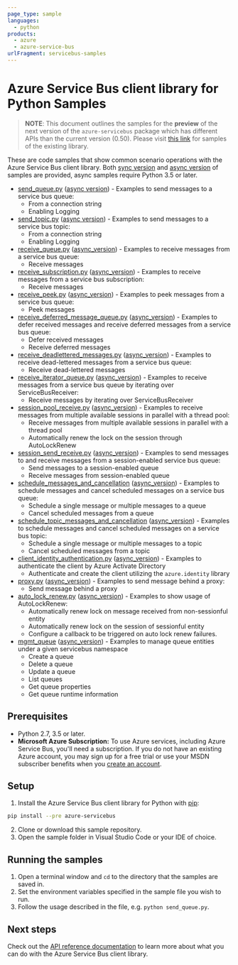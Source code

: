 ```yaml
---
page_type: sample
languages:
  - python
products:
  - azure
  - azure-service-bus
urlFragment: servicebus-samples
---
```


# Azure Service Bus client library for Python Samples

> **NOTE**: This document outlines the samples for the **preview** of the next version of the `azure-servicebus` package
> which has different APIs than the current version (0.50). Please visit [this link](https://github.com/Azure/azure-sdk-for-python/tree/servicebus_v0.50.3/sdk/servicebus/azure-servicebus/samples) for samples of the existing library.

These are code samples that show common scenario operations with the Azure Service Bus client library.
Both [sync version](./sync_samples) and [async version](./async_samples) of samples are provided, async samples require Python 3.5 or later.

- [send_queue.py](./sync_samples/send_queue.py) ([async version](./async_samples/send_queue_async.py)) - Examples to send messages to a service bus queue:
    - From a connection string
    - Enabling Logging
- [send_topic.py](./sync_samples/send_topic.py) ([async version](./async_samples/send_topic_async.py)) - Examples to send messages to a service bus topic:
    - From a connection string
    - Enabling Logging
- [receive_queue.py](./sync_samples/receive_queue.py) ([async_version](./async_samples/receive_queue_async.py)) - Examples to receive messages from a service bus queue:
    - Receive messages
- [receive_subscription.py](./sync_samples/receive_subscription.py) ([async_version](./async_samples/receive_subscription_async.py)) - Examples to receive messages from a service bus subscription:
    - Receive messages
- [receive_peek.py](./sync_samples/receive_peek.py) ([async_version](./async_samples/receive_peek_async.py)) - Examples to peek messages from a service bus queue:
    - Peek messages
- [receive_deferred_message_queue.py](./sync_samples/receive_deferred_message_queue.py) ([async_version](./async_samples/receive_deferred_message_queue_async.py)) - Examples to defer received messages and receive deferred messages from a service bus queue:
    - Defer received messages
    - Receive deferred messages
- [receive_deadlettered_messages.py](./sync_samples/receive_deadlettered_messages.py) ([async_version](./async_samples/receive_deadlettered_messages_async.py)) - Examples to receive dead-lettered messages from a service bus queue:
    - Receive dead-lettered messages
- [receive_iterator_queue.py](./sync_samples/receive_iterator_queue.py) ([async_version](./async_samples/receive_iterator_queue_async.py)) - Examples to receive messages from a service bus queue by iterating over ServiceBusReceiver:
    - Receive messages by iterating over ServiceBusReceiver
- [session_pool_receive.py](./sync_samples/session_pool_receive.py) ([async_version](./async_samples/session_pool_receive_async.py)) - Examples to receive messages from multiple available sessions in parallel with a thread pool:
    - Receive messages from multiple available sessions in parallel with a thread pool
    - Automatically renew the lock on the session through AutoLockRenew
- [session_send_receive.py](./sync_samples/session_send_receive.py) ([async_version](./async_samples/session_send_receive_async.py)) - Examples to send messages to and receive messages from a session-enabled service bus queue:
    - Send messages to a session-enabled queue
    - Receive messages from session-enabled queue
- [schedule_messages_and_cancellation](./sync_samples/schedule_messages_and_cancellation.py) ([async_version](./async_samples/schedule_messages_and_cancellation_async.py)) - Examples to schedule messages and cancel scheduled messages on a service bus queue:
    - Schedule a single message or multiple messages to a queue
    - Cancel scheduled messages from a queue
- [schedule_topic_messages_and_cancellation](./sync_samples/schedule_topic_messages_and_cancellation.py) ([async_version](./async_samples/schedule_topic_messages_and_cancellation_async.py)) - Examples to schedule messages and cancel scheduled messages on a service bus topic:
    - Schedule a single message or multiple messages to a topic
    - Cancel scheduled messages from a topic
- [client_identity_authentication.py](./sync_samples/client_identity_authentication.py) ([async_version](./async_samples/client_identity_authentication_async.py)) - Examples to authenticate the client by Azure Activate Directory
    - Authenticate and create the client utilizing the `azure.identity` library
- [proxy.py](./sync_samples/proxy.py) ([async_version](./async_samples/proxy_async.py)) - Examples to send message behind a proxy:
    - Send message behind a proxy
- [auto_lock_renew.py](./sync_samples/auto_lock_renew.py) ([async_version](./async_samples/auto_lock_renew_async.py)) - Examples to show usage of AutoLockRenew:
    - Automatically renew lock on message received from non-sessionful entity
    - Automatically renew lock on the session of sessionful entity
    - Configure a callback to be triggered on auto lock renew failures.
- [mgmt_queue](./sync_samples/mgmt_queue.py) ([async_version](./async_samples/mgmt_queue_async.py)) - Examples to manage queue entities under a given servicebus namespace
    - Create a queue
    - Delete a queue
    - Update a queue
    - List queues
    - Get queue properties
    - Get queue runtime information


## Prerequisites
- Python 2.7, 3.5 or later.
- **Microsoft Azure Subscription:**  To use Azure services, including Azure Service Bus, you'll need a subscription.
If you do not have an existing Azure account, you may sign up for a free trial or use your MSDN subscriber benefits when you [create an account](https://account.windowsazure.com/Home/Index).

## Setup

1. Install the Azure Service Bus client library for Python with [pip](https://pypi.org/project/pip/):
```bash
pip install --pre azure-servicebus
```
2. Clone or download this sample repository.
3. Open the sample folder in Visual Studio Code or your IDE of choice.

## Running the samples

1. Open a terminal window and `cd` to the directory that the samples are saved in.
2. Set the environment variables specified in the sample file you wish to run.
3. Follow the usage described in the file, e.g. `python send_queue.py`.

## Next steps

Check out the [API reference documentation](https://azuresdkdocs.blob.core.windows.net/$web/python/azure-servicebus/latest/index.html) to learn more about
what you can do with the Azure Service Bus client library.
